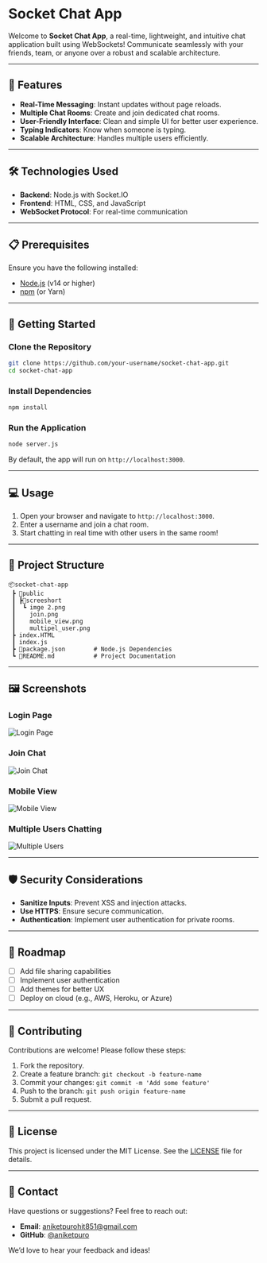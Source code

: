 # Socket Chat App

Welcome to **Socket Chat App**, a real-time, lightweight, and intuitive chat application built using WebSockets! Communicate seamlessly with your friends, team, or anyone over a robust and scalable architecture.

---

## 🚀 Features

- **Real-Time Messaging**: Instant updates without page reloads.
- **Multiple Chat Rooms**: Create and join dedicated chat rooms.
- **User-Friendly Interface**: Clean and simple UI for better user experience.
- **Typing Indicators**: Know when someone is typing.
- **Scalable Architecture**: Handles multiple users efficiently.

---

## 🛠️ Technologies Used

- **Backend**: Node.js with Socket.IO
- **Frontend**: HTML, CSS, and JavaScript
- **WebSocket Protocol**: For real-time communication

---

## 📋 Prerequisites

Ensure you have the following installed:

- [Node.js](https://nodejs.org/) (v14 or higher)
- [npm](https://www.npmjs.com/) (or Yarn)


---

## 🚀 Getting Started

### Clone the Repository
```bash
git clone https://github.com/your-username/socket-chat-app.git
cd socket-chat-app
```

### Install Dependencies
```bash
npm install
```

### Run the Application
```bash
node server.js
```

By default, the app will run on `http://localhost:3000`.

---

## 💻 Usage

1. Open your browser and navigate to `http://localhost:3000`.
2. Enter a username and join a chat room.
3. Start chatting in real time with other users in the same room!

---

## 📂 Project Structure

```
📦socket-chat-app
 ┣ 📂public
 ┃ ┣📂screeshort
 ┃  ┗ imge 2.png
 ┃    join.png
 ┃    mobile_view.png
 ┃    multipel_user.png
 ┣ index.HTML
 ┃ index.js
 ┣ 📜package.json        # Node.js Dependencies
 ┗ 📜README.md           # Project Documentation
```

---

## 🖼️ Screenshots

### Login Page
![Login Page](public/screenshort/image.png)

### Join Chat
![Join Chat](public/screenshort/join.png)

### Mobile View
![Mobile View](public/screenshort/mobile_view.png)

### Multiple Users Chatting
![Multiple Users](public/screenshort/multipel_user.png)

---

## 🛡️ Security Considerations

- **Sanitize Inputs**: Prevent XSS and injection attacks.
- **Use HTTPS**: Ensure secure communication.
- **Authentication**: Implement user authentication for private rooms.

---

## 🚧 Roadmap

- [ ] Add file sharing capabilities
- [ ] Implement user authentication
- [ ] Add themes for better UX
- [ ] Deploy on cloud (e.g., AWS, Heroku, or Azure)

---

## 🙌 Contributing

Contributions are welcome! Please follow these steps:

1. Fork the repository.
2. Create a feature branch: `git checkout -b feature-name`
3. Commit your changes: `git commit -m 'Add some feature'`
4. Push to the branch: `git push origin feature-name`
5. Submit a pull request.

---

## 📄 License

This project is licensed under the MIT License. See the [LICENSE](LICENSE) file for details.

---

## 💬 Contact

Have questions or suggestions? Feel free to reach out:

- **Email**: [aniketpurohit851@gmail.com](mailto:aniketpurohit851@gmail.com)
- **GitHub**: [@aniketpuro](https://github.com/aniketpuro)

We’d love to hear your feedback and ideas!
